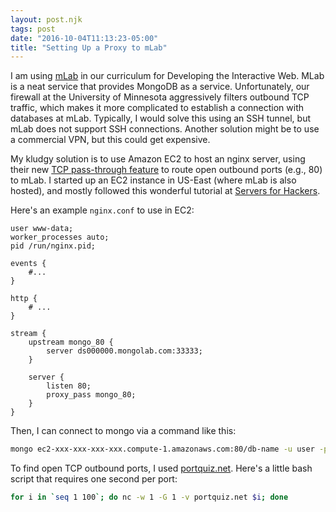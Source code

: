 ```yaml
---
layout: post.njk
tags: post
date: "2016-10-04T11:13:23-05:00"
title: "Setting Up a Proxy to mLab"
---
```


I am using [mLab](https://mlab.com/) in our curriculum for Developing the Interactive Web.  MLab is a neat service that provides MongoDB as a service. Unfortunately, our firewall at the University of Minnesota aggressively filters outbound TCP traffic, which makes it more complicated to establish a connection with databases at mLab. Typically, I would solve this using an SSH tunnel, but mLab does not support SSH connections.  Another solution might be to use a commercial VPN, but this could get expensive.

My kludgy solution is to use Amazon EC2 to host an nginx server, using their new [TCP pass-through feature](https://www.nginx.com/resources/admin-guide/tcp-load-balancing/) to route open outbound ports (e.g., 80) to mLab. I started up an EC2 instance in US-East (where mLab is also hosted), and mostly followed this wonderful tutorial at [Servers for Hackers](https://serversforhackers.com/tcp-load-balancing-with-nginx-ssl-pass-thru).

Here's an example `nginx.conf` to use in EC2:

```
user www-data;
worker_processes auto;
pid /run/nginx.pid;

events {
    #...
}

http {
    # ...
}

stream {
    upstream mongo_80 {
        server ds000000.mongolab.com:33333;
    }

    server {
        listen 80;
        proxy_pass mongo_80;
    }
}
```

Then, I can connect to mongo via a command like this:

```bash
mongo ec2-xxx-xxx-xxx-xxx.compute-1.amazonaws.com:80/db-name -u user -p pass
```

To find open TCP outbound ports, I used [portquiz.net](http://portquiz.net/). Here's a little bash script that requires one second per port:

```bash
for i in `seq 1 100`; do nc -w 1 -G 1 -v portquiz.net $i; done
```
